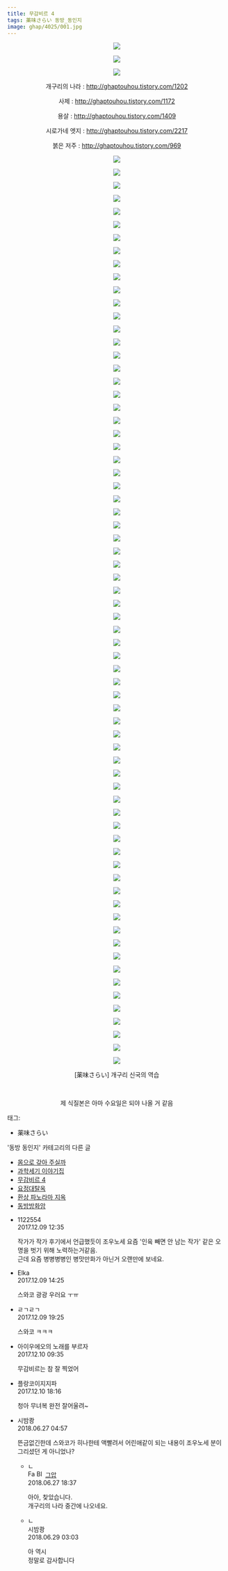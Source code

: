 ```yaml
---
title: 무감비르 4
tags: 薬味さらい 동방_동인지
image: ghap/4025/001.jpg
---
```

<div class="article">
<p style="text-align: center; clear: none; float: none;"><img src="{{ site.nasurl }}/ghap/4025/001.jpg"/></p>
<p style="text-align: center; clear: none; float: none;"><img src="{{ site.nasurl }}/ghap/4025/002.jpg"/></p>
<p style="text-align: center; clear: none; float: none;"><img src="{{ site.nasurl }}/ghap/4025/003.jpg"/></p>
<p style="text-align: center; clear: none; float: none;">개구리의 나라 : <a class="tx-link" href="http://ghaptouhou.tistory.com/1202" target="_blank">http://ghaptouhou.tistory.com/1202</a></p>
<p style="text-align: center; clear: none; float: none;">사제 : <a class="tx-link" href="http://ghaptouhou.tistory.com/1172" target="_blank">http://ghaptouhou.tistory.com/1172</a></p>
<p style="text-align: center; clear: none; float: none;">용살 : <a class="tx-link" href="http://ghaptouhou.tistory.com/1409" target="_blank">http://ghaptouhou.tistory.com/1409</a></p>
<p style="text-align: center; clear: none; float: none;">시로가네 엣지 : <a class="tx-link" href="http://ghaptouhou.tistory.com/2217" target="_blank">http://ghaptouhou.tistory.com/2217</a></p>
<p style="text-align: center; clear: none; float: none;">붉은 저주 : <a class="tx-link" href="http://ghaptouhou.tistory.com/969" target="_blank">http://ghaptouhou.tistory.com/969</a></p>
<p style="text-align: center; clear: none; float: none;"><img src="{{ site.nasurl }}/ghap/4025/004.jpg"/></p>
<p style="text-align: center; clear: none; float: none;"><img src="{{ site.nasurl }}/ghap/4025/005.jpg"/></p>
<p style="text-align: center; clear: none; float: none;"><img src="{{ site.nasurl }}/ghap/4025/006.jpg"/></p>
<p style="text-align: center; clear: none; float: none;"><img src="{{ site.nasurl }}/ghap/4025/007.jpg"/></p>
<p style="text-align: center; clear: none; float: none;"><img src="{{ site.nasurl }}/ghap/4025/008.jpg"/></p>
<p style="text-align: center; clear: none; float: none;"><img src="{{ site.nasurl }}/ghap/4025/009.jpg"/></p>
<p style="text-align: center; clear: none; float: none;"><img src="{{ site.nasurl }}/ghap/4025/010.jpg"/></p>
<p style="text-align: center; clear: none; float: none;"><img src="{{ site.nasurl }}/ghap/4025/011.jpg"/></p>
<p style="text-align: center; clear: none; float: none;"><img src="{{ site.nasurl }}/ghap/4025/012.jpg"/></p>
<p style="text-align: center; clear: none; float: none;"><img src="{{ site.nasurl }}/ghap/4025/013.jpg"/></p>
<p style="text-align: center; clear: none; float: none;"><img src="{{ site.nasurl }}/ghap/4025/014.jpg"/></p>
<p style="text-align: center; clear: none; float: none;"><img src="{{ site.nasurl }}/ghap/4025/015.jpg"/></p>
<p style="text-align: center; clear: none; float: none;"><img src="{{ site.nasurl }}/ghap/4025/016.jpg"/></p>
<p style="text-align: center; clear: none; float: none;"><img src="{{ site.nasurl }}/ghap/4025/017.jpg"/></p>
<p style="text-align: center; clear: none; float: none;"><img src="{{ site.nasurl }}/ghap/4025/018.jpg"/></p>
<p style="text-align: center; clear: none; float: none;"><img src="{{ site.nasurl }}/ghap/4025/019.jpg"/></p>
<p style="text-align: center; clear: none; float: none;"><img src="{{ site.nasurl }}/ghap/4025/020.jpg"/></p>
<p style="text-align: center; clear: none; float: none;"><img src="{{ site.nasurl }}/ghap/4025/021.jpg"/></p>
<p style="text-align: center; clear: none; float: none;"><img src="{{ site.nasurl }}/ghap/4025/022.jpg"/></p>
<p style="text-align: center; clear: none; float: none;"><img src="{{ site.nasurl }}/ghap/4025/023.jpg"/></p>
<p style="text-align: center; clear: none; float: none;"><img src="{{ site.nasurl }}/ghap/4025/024.jpg"/></p>
<p style="text-align: center; clear: none; float: none;"><img src="{{ site.nasurl }}/ghap/4025/025.jpg"/></p>
<p style="text-align: center; clear: none; float: none;"><img src="{{ site.nasurl }}/ghap/4025/026.jpg"/></p>
<p style="text-align: center; clear: none; float: none;"><img src="{{ site.nasurl }}/ghap/4025/027.jpg"/></p>
<p style="text-align: center; clear: none; float: none;"><img src="{{ site.nasurl }}/ghap/4025/028.jpg"/></p>
<p style="text-align: center; clear: none; float: none;"><img src="{{ site.nasurl }}/ghap/4025/029.jpg"/></p>
<p style="text-align: center; clear: none; float: none;"><img src="{{ site.nasurl }}/ghap/4025/030.jpg"/></p>
<p style="text-align: center; clear: none; float: none;"><img src="{{ site.nasurl }}/ghap/4025/031.jpg"/></p>
<p style="text-align: center; clear: none; float: none;"><img src="{{ site.nasurl }}/ghap/4025/032.jpg"/></p>
<p style="text-align: center; clear: none; float: none;"><img src="{{ site.nasurl }}/ghap/4025/033.jpg"/></p>
<p style="text-align: center; clear: none; float: none;"><img src="{{ site.nasurl }}/ghap/4025/034.jpg"/></p>
<p style="text-align: center; clear: none; float: none;"><img src="{{ site.nasurl }}/ghap/4025/035.jpg"/></p>
<p style="text-align: center; clear: none; float: none;"><img src="{{ site.nasurl }}/ghap/4025/036.jpg"/></p>
<p style="text-align: center; clear: none; float: none;"><img src="{{ site.nasurl }}/ghap/4025/037.jpg"/></p>
<p style="text-align: center; clear: none; float: none;"><img src="{{ site.nasurl }}/ghap/4025/038.jpg"/></p>
<p style="text-align: center; clear: none; float: none;"><img src="{{ site.nasurl }}/ghap/4025/039.jpg"/></p>
<p style="text-align: center; clear: none; float: none;"><img src="{{ site.nasurl }}/ghap/4025/040.jpg"/></p>
<p style="text-align: center; clear: none; float: none;"><img src="{{ site.nasurl }}/ghap/4025/041.jpg"/></p>
<p style="text-align: center; clear: none; float: none;"><img src="{{ site.nasurl }}/ghap/4025/042.jpg"/></p>
<p style="text-align: center; clear: none; float: none;"><img src="{{ site.nasurl }}/ghap/4025/043.jpg"/></p>
<p style="text-align: center; clear: none; float: none;"><img src="{{ site.nasurl }}/ghap/4025/044.jpg"/></p>
<p style="text-align: center; clear: none; float: none;"><img src="{{ site.nasurl }}/ghap/4025/045.jpg"/></p>
<p style="text-align: center; clear: none; float: none;"><img src="{{ site.nasurl }}/ghap/4025/046.jpg"/></p>
<p style="text-align: center; clear: none; float: none;"><img src="{{ site.nasurl }}/ghap/4025/047.jpg"/></p>
<p style="text-align: center; clear: none; float: none;"><img src="{{ site.nasurl }}/ghap/4025/048.jpg"/></p>
<p style="text-align: center; clear: none; float: none;"><img src="{{ site.nasurl }}/ghap/4025/049.jpg"/></p>
<p style="text-align: center; clear: none; float: none;"><img src="{{ site.nasurl }}/ghap/4025/050.jpg"/></p>
<p style="text-align: center; clear: none; float: none;"><img src="{{ site.nasurl }}/ghap/4025/051.jpg"/></p>
<p style="text-align: center; clear: none; float: none;"><img src="{{ site.nasurl }}/ghap/4025/052.jpg"/></p>
<p style="text-align: center; clear: none; float: none;"><img src="{{ site.nasurl }}/ghap/4025/053.jpg"/></p>
<p style="text-align: center; clear: none; float: none;"><img src="{{ site.nasurl }}/ghap/4025/054.jpg"/></p>
<p style="text-align: center; clear: none; float: none;"><img src="{{ site.nasurl }}/ghap/4025/055.jpg"/></p>
<p style="text-align: center; clear: none; float: none;"><img src="{{ site.nasurl }}/ghap/4025/056.jpg"/></p>
<p style="text-align: center; clear: none; float: none;"><img src="{{ site.nasurl }}/ghap/4025/057.jpg"/></p>
<p style="text-align: center; clear: none; float: none;"><img src="{{ site.nasurl }}/ghap/4025/058.jpg"/></p>
<p style="text-align: center; clear: none; float: none;"><img src="{{ site.nasurl }}/ghap/4025/059.jpg"/></p>
<p style="text-align: center; clear: none; float: none;"><img src="{{ site.nasurl }}/ghap/4025/060.jpg"/></p>
<p style="text-align: center; clear: none; float: none;"><img src="{{ site.nasurl }}/ghap/4025/061.jpg"/></p>
<p style="text-align: center; clear: none; float: none;"><img src="{{ site.nasurl }}/ghap/4025/062.jpg"/></p>
<p style="text-align: center; clear: none; float: none;"><img src="{{ site.nasurl }}/ghap/4025/063.jpg"/></p>
<p style="text-align: center; clear: none; float: none;"><img src="{{ site.nasurl }}/ghap/4025/064.jpg"/></p>
<p style="text-align: center; clear: none; float: none;"><img src="{{ site.nasurl }}/ghap/4025/065.jpg"/></p>
<p style="text-align: center; clear: none; float: none;"><img src="{{ site.nasurl }}/ghap/4025/066.jpg"/></p>
<p style="text-align: center; clear: none; float: none;"><img src="{{ site.nasurl }}/ghap/4025/067.jpg"/></p>
<p style="text-align: center; clear: none; float: none;"><img src="{{ site.nasurl }}/ghap/4025/068.jpg"/></p>
<p style="text-align: center; clear: none; float: none;"><img src="{{ site.nasurl }}/ghap/4025/069.jpg"/></p>
<p style="text-align: center; clear: none; float: none;"><img src="{{ site.nasurl }}/ghap/4025/070.jpg"/></p>
<p style="text-align: center; clear: none; float: none;"><img src="{{ site.nasurl }}/ghap/4025/071.jpg"/></p>
<p style="text-align: center; clear: none; float: none;"><img src="{{ site.nasurl }}/ghap/4025/072.jpg"/></p>
<p style="text-align: center; clear: none; float: none;"><img src="{{ site.nasurl }}/ghap/4025/073.jpg"/></p>
<p style="text-align: center; clear: none; float: none;">[薬味さらい] 개구리 신국의 역습</p>
<p style="text-align: center; clear: none; float: none;"><br/></p>
<p style="text-align: center; clear: none; float: none;">제 식질본은 아마 수요일은 되야 나올 거 같음</p>
</div><div class="tagTrail">
<p>태그: </p>
<ul>
<li>薬味さらい</li>
</ul>
</div><div class="another">
<p>'동방 동인지' 카테고리의 다른 글</p>
<ul>
<li><a href="/2017-12-12-ghap_4030">몸으로 갚아 주실까</a></li>
<li><a href="/2017-12-12-ghap_4027">과학세기 이야기집</a></li>
<li><a href="/2017-12-09-ghap_4025">무감비르 4</a></li>
<li><a href="/2017-12-09-ghap_4024">요정대탈옥</a></li>
<li><a href="/2017-12-06-ghap_4023">환상 파노라마 지옥</a></li>
<li><a href="/2017-12-01-ghap_4021">동방방화암</a></li>
</ul>
</div><div class="cb_module cb_fluid">
<div class="cb_wrt cb_profile">
<div class="comment">
<ul>
<li class="cb_thumb_off" id="comment15148340">
<div class="cb_comment_area">
<div class="cb_info_area">
<div class="cb_section">
<span class="cb_nick_name">1122554</span>
</div>
<div class="cb_section">
<span class="cb_date">2017.12.09 12:35 </span>
</div>
</div>
<div class="cb_dsc_comment">
<p class="cb_dsc">
											작가가 작가 후기에서 언급했듯이 조우노세 요즘 '인육 빼면 안 남는 작가' 같은 오명을 벗기 위해 노력하는거같음.<br/>
근데 요즘 병병병병인 병맛만화가 아닌거 오랜만에 보네요.
										</p>
</div>
</div></li>
<li class="cb_thumb_off" id="comment15148374">
<div class="cb_comment_area">
<div class="cb_info_area">
<div class="cb_section">
<span class="cb_nick_name">Elka</span>
</div>
<div class="cb_section">
<span class="cb_date">2017.12.09 14:25 </span>
</div>
</div>
<div class="cb_dsc_comment">
<p class="cb_dsc">
											스와코 광광 우러요 ㅜㅠ
										</p>
</div>
</div></li>
<li class="cb_thumb_off" id="comment15148537">
<div class="cb_comment_area">
<div class="cb_info_area">
<div class="cb_section">
<span class="cb_nick_name">ㄹㄱㄹㄱ</span>
</div>
<div class="cb_section">
<span class="cb_date">2017.12.09 19:25 </span>
</div>
</div>
<div class="cb_dsc_comment">
<p class="cb_dsc">
											스와코 ㅋㅋㅋ
										</p>
</div>
</div></li>
<li class="cb_thumb_off" id="comment15148840">
<div class="cb_comment_area">
<div class="cb_info_area">
<div class="cb_section">
<span class="cb_nick_name">아이우에오의 노래를 부르자</span>
</div>
<div class="cb_section">
<span class="cb_date">2017.12.10 09:35 </span>
</div>
</div>
<div class="cb_dsc_comment">
<p class="cb_dsc">
											무감비르는 참 잘 찍었어
										</p>
</div>
</div></li>
<li class="cb_thumb_off" id="comment15149044">
<div class="cb_comment_area">
<div class="cb_info_area">
<div class="cb_section">
<span class="cb_nick_name">플랑코이지지파</span>
</div>
<div class="cb_section">
<span class="cb_date">2017.12.10 18:16 </span>
</div>
</div>
<div class="cb_dsc_comment">
<p class="cb_dsc">
											청아 무녀복 완전 잘어울려~ 
										</p>
</div>
</div></li>
<li class="cb_thumb_off" id="comment15277322">
<div class="cb_comment_area">
<div class="cb_info_area">
<div class="cb_section">
<span class="cb_nick_name">시밤쾅</span>
</div>
<div class="cb_section">
<span class="cb_date">2018.06.27 04:57 </span>
</div>
</div>
<div class="cb_dsc_comment">
<p class="cb_dsc">
											뜬금없긴한데 스와코가 히나한테 액빨려서 어린애같이 되는 내용이 조우노세 분이 그리셨던 게 아니었나?
										</p>
</div>
<ul>
<li class="cb_thumb_off" id="comment15277590">
<span class="cb_bu_subnode">ㄴ</span>
<div class="cb_comment_area">
<div class="cb_info_area">
<div class="cb_section">
<span class="cb_nick_name"><img alt="Favicon of https://ghaptouhou.tistory.com" height="16" onerror="this.onerror=null;this.parentNode.removeChild(this)" src="https://ghaptouhou.tistory.com/favicon.ico" width="16"/> <img alt="BlogIcon" height="16" onerror="this.parentNode.removeChild(this)" src="https://ghaptouhou.tistory.com/index.gif" width="16"/> <a href="https://ghaptouhou.tistory.com" onclick="return openLinkInNewWindow(this)"> 그압</a><span class="tistoryProfileLayerTrigger" onclick='TistoryProfile.show(event, this, {"title":"\uc800\uae30 \uc774\uac70 \ub098\uc911\uc5d0 \uc218\uc815 \uac00\ub2a5\ud558\ub098\uc694","url":"https:\/\/ghap.tistory.com","nickname":"\uadf8\uc555","items":[]}); return false;'></span></span>
</div>
<div class="cb_section">
<span class="cb_date">2018.06.27 18:37 </span>
</div>
</div>
<div class="cb_dsc_comment">
<p class="cb_dsc">
																아아, 찾았습니다.<br/>
개구리의 나라 중간에 나오네요.
															</p>
</div>
</div>
</li>
<li class="cb_thumb_off" id="comment15278305">
<span class="cb_bu_subnode">ㄴ</span>
<div class="cb_comment_area">
<div class="cb_info_area">
<div class="cb_section">
<span class="cb_nick_name">시밤쾅</span>
</div>
<div class="cb_section">
<span class="cb_date">2018.06.29 03:03 </span>
</div>
</div>
<div class="cb_dsc_comment">
<p class="cb_dsc">
																아 역시<br/>
정말로 감사합니다
															</p>
</div>
</div>
</li>
</ul>
</div></li>
</ul>
</div>
</div><!-- commentList close -->
</div>